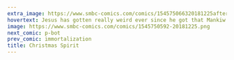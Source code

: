 ```yaml
---
extra_image: https://www.smbc-comics.com/comics/154575066320181225after.png
hovertext: Jesus has gotten really weird ever since he got that Mankiw textbook.
image: https://www.smbc-comics.com/comics/1545750592-20181225.png
next_comic: p-bot
prev_comic: immortalization
title: Christmas Spirit
---
```


